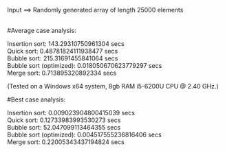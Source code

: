 Input ==> Randomly generated array of length 25000 elements <br />
<br />

#Average case analysis: 

Insertion sort: 143.29310750961304 secs <br />
Quick sort: 0.48781824111938477 secs <br />
Bubble sort: 215.31691455841064 secs <br />
Bubble sort (optimized): 0.018050670623779297 secs <br />
Merge sort: 0.713895320892334 secs <br />

(Tested on a Windows x64 system, 8gb RAM i5-6200U CPU @ 2.40 GHz.)

#Best case analysis:

Insertion sort: 0.009023904800415039 secs<br />
Quick sort: 0.12733983993530273 secs<br />
Bubble sort: 52.047099113464355 secs<br />
Bubble sort (optimized): 0.004517555236816406 secs<br />
Merge sort: 0.22005343437194824 secs<br />
